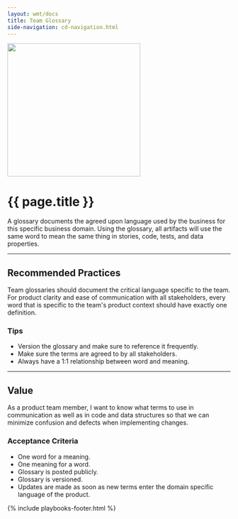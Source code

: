 ```yaml
---
layout: wmt/docs
title: Team Glossary
side-navigation: cd-navigation.html
---
```


<img src="/assets/img/devops-dojo-motto.png" class="img-responsive" width="300px" />

# {{ page.title }}

A glossary documents the agreed upon language used by the business for this
specific business domain. Using the glossary, all artifacts will use the same
word to mean the same thing in stories, code, tests, and data properties.

---

## Recommended Practices

Team glossaries should document the critical language specific to the team. For
product clarity and ease of communication with all stakeholders, every word that
is specific to the team's product context should have exactly one definition.

### Tips

- Version the glossary and make sure to reference it frequently.
- Make sure the terms are agreed to by all stakeholders.
- Always have a 1:1 relationship between word and meaning.

---

## Value

As a product team member, I want to know what terms to use in communication as
well as in code and data structures so that we can minimize confusion and
defects when implementing changes.

### Acceptance Criteria

- One word for a meaning.
- One meaning for a word.
- Glossary is posted publicly.
- Glossary is versioned.
- Updates are made as soon as new terms enter the domain specific language of the product.

{% include playbooks-footer.html %}
